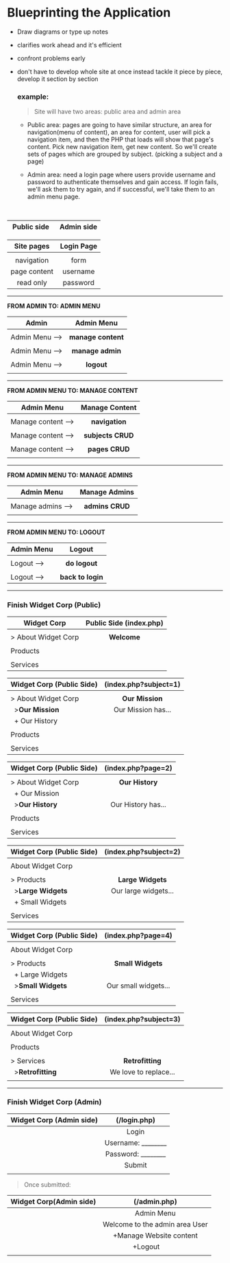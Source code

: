 # Blueprinting the Application

- Draw diagrams or type up notes
- clarifies work ahead and it's efficient
- confront problems early
- don't have to develop whole site at once instead
  tackle it piece by piece, develop it section by section

  ### example:

  > Site will have two areas: public area and admin area

  - Public area: pages are going to have similar structure, an area for  navigation(menu of content), an area
    for content, user will pick a navigation item, and then the PHP that loads will show that page's content.
    Pick new navigation item, get new content. So we'll create sets of pages which are grouped by subject.
    (picking a subject and a page)  

  - Admin area: need a login page where users provide username and password to authenticate themselves and
    gain access. If login fails, we'll ask them to try again, and if successful, we'll take them to an admin
    menu page.

<br />

|&nbsp;Public side  &nbsp; |Admin side                   |
|:--------:|:----------------:|

|Site pages               |Login Page                   |
|:---------------:          |:---------------------------:|
|                                                       |            
| navigation        |   form                      |            
| page content      |   username                  |            
| read only         |   password                  |            
  
  
 --- 
  

__**FROM ADMIN TO: ADMIN MENU**__

| Admin           |           Admin Menu         |
|------------     | :--------------------------: |
|                 |                              | 
| Admin Menu -->  |         **manage content**    |
|                 |                              |
| Admin Menu -->  |         **manage admin**     |
|                 |                              |
| Admin Menu -->  |         **logout**           |
|                 |                              |


---
  
__**FROM ADMIN MENU TO: MANAGE CONTENT**__

| Admin Menu          |       Manage Content         |
|------------         | :--------------------------: |
|                     |                              | 
| Manage content -->  |         **navigation**       |
|                     |                              |
| Manage content -->  |         **subjects CRUD**    |
|                     |                              |
| Manage content -->  |         **pages CRUD**       |
|                     |                              |


---


__**FROM ADMIN MENU TO: MANAGE ADMINS**__

| Admin Menu          |        Manage Admins         |
|------------         | :--------------------------: |
|                     |                              | 
| Manage admins  -->  |         **admins CRUD**      |
|                     |                              |



---



__**FROM ADMIN MENU TO: LOGOUT**__

| Admin Menu      |           Logout             |
|------------     | :--------------------------: |
|                 |                              | 
| Logout  -->     |         **do logout**        |
|                 |                              |  
| Logout  -->     |       **back to login**      |

  
---  


### Finish Widget Corp  (Public)

| Widget Corp          |           Public Side (index.php)   |
|-------------         | :---------------------------------: |
|                      |                                     | 
| > About Widget Corp  |         **Welcome**                 |
|                      |                                     |  
| Products             |                                     |  
|                      |                                     |
| Services             |                                     |

  
  
  
| Widget Corp (Public Side)       |     (index.php?subject=1)           |
|-------------                    | :---------------------------------: |
|                                 |                                     | 
| > About Widget Corp             |         **Our Mission**             |
|  &nbsp;&nbsp;>**Our Mission**   |         Our Mission has...          |
|  &nbsp;&nbsp;+ Our History      |                                     |  
|                                 |                                     |  
| Products                        |                                     |
|                                 |                                     |
| Services                        |                                     | 

  

| Widget Corp (Public Side)       |     (index.php?page=2)              |
|-------------                    | :---------------------------------: |
|                                 |                                     | 
| > About Widget Corp             |         **Our History**             |
|  &nbsp;&nbsp;+ Our Mission      |                                     |
|  &nbsp;&nbsp;>**Our History**   |          Our History has...         |  
|                                 |                                     |  
| Products                        |                                     |
|                                 |                                     |
| Services                        |                                     | 
  


| Widget Corp (Public Side)         |     (index.php?subject=2)           |
|-------------                      | :---------------------------------: |
|                                   |                                     | 
| About Widget Corp                 |                                     |
|                                   |                                     |  
| > Products                        |         **Large Widgets**           |
|   &nbsp;&nbsp;>**Large Widgets**  |        Our large widgets...         |
|   &nbsp;&nbsp;+ Small Widgets     |                                     |
|                                   |                                     | 
| Services                          |                                     |


 

| Widget Corp (Public Side)         |     (index.php?page=4)              |
|-------------                      | :---------------------------------: |
|                                   |                                     | 
| About Widget Corp                 |                                     |
|                                   |                                     |  
| > Products                        |           **Small Widgets**         |
|   &nbsp;&nbsp;+ Large Widgets     |                                     |
|   &nbsp;&nbsp;>**Small Widgets**  |           Our small widgets...      |
|                                   |                                     | 
| Services                          |                                     |

  

| Widget Corp (Public Side)         |     (index.php?subject=3)           |
|-------------                      | :---------------------------------: |
|                                   |                                     | 
| About Widget Corp                 |                                     |
|                                   |             |  
| Products                          |                                     |
|                                   |                                     |
| > Services                        |           **Retrofitting**          | 
|   &nbsp;&nbsp;>**Retrofitting**   |         We love to replace...       |
|                                   |                                     |

---


### Finish Widget Corp  (Admin)





| Widget Corp (Admin side)  | (/login.php)                       |
|---------                  | :---------------------------------:|
|                           |  Login                             |
|                           |  Username: ________                |
|                           |  Password: ________                |
|                           |  Submit                            |
|                           |                                    |
 



> Once submitted:


| Widget Corp(Admin side)   |  (/admin.php)                                  |
|----------                 | :---------------------------------:            |
|                           |  Admin Menu                                    |
|                           |  Welcome to the admin area User                |
|                           |     +Manage Website content                    |
|                           |     +Logout &nbsp; &nbsp; &nbsp; &nbsp; &nbsp; |
|                           |                                                |
 
  
  
  
  
  
  
  
